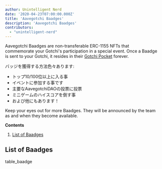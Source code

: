 ```yaml
---
author: Unintelligent Nerd
date: '2020-04-23T07:00:00.000Z'
title: 'Aavegotchi Baadges'
description: 'Aavegotchi Baadges'
contributors:
  - "unintelligent-nerd"
---
```


Aavegotchi Baadges are non-transferable ERC-1155 NFTs that commemorate your Gotchi's participation in a special event. Once a Baadge is sent to your Gotchi, it resides in their [Gotchi Pocket](/aavegotchi-profile#gotchi-pocket) forever.

バッジを獲得する方法色々あります:

* トップ10/100位以上に入る事
* イベントに参加する事です
* 主要なAavegotchiDAOの投票に投票
* ミニゲームのハイスコアを倒す事
* および他にもあります！

Keep your eyes out for more Baadges. They will be announced by the team as and when they become available.

<div class="contentsBox">

**Contents**

<ol>
<li><a href=#list-of-baadges>List of Baadges</a></li>
</ol>

</div>

## List of Baadges

table_baadge


